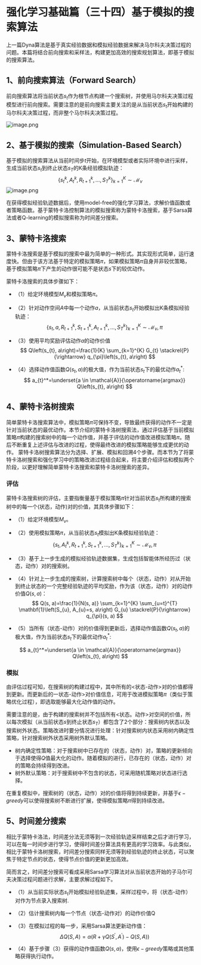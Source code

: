 # 强化学习基础篇（三十四）基于模拟的搜索算法

上一篇Dyna算法是基于真实经验数据和模拟经验数据来解决马尔科夫决策过程的问题。本篇将结合前向搜索和采样法，构建更加高效的搜索规划算法，即基于模拟的搜索算法。

## 1、前向搜索算法（Forward Search）

前向搜索算法将当前状态$s_t$作为根节点构建一个搜索树，并使用马尔科夫决策过程模型进行前向搜索。需要注意的是前向搜索主要关注的是从当前状态$s_t$开始构建的马尔科夫决策过程，而非整个马尔科夫决策过程。

![image.png](https://upload-images.jianshu.io/upload_images/15463866-dc806a0b9e014f87.png?imageMogr2/auto-orient/strip%7CimageView2/2/w/1240)

## 2、基于模拟的搜索（Simulation-Based Search）

基于模拟的搜索算法从当前时间步$t$开始，在环境模型或者实际环境中进行采样，生成当前状态$s_t$到终止状态$s_T$的K条经验模拟轨迹：
$$
\left\{s_{t}^{k}, A_{t}^{k}, R_{t+1}^{k}, \ldots, S_{T}^{k}\right\}_{k=1}^{K} \sim \mathcal{M}_{\nu}
$$
![image.png](https://upload-images.jianshu.io/upload_images/15463866-6d7e121c44d6ca14.png?imageMogr2/auto-orient/strip%7CimageView2/2/w/1240)

在获得模拟经验轨迹数据后，使用model-free的强化学习算法，求解价值函数或者策略函数。基于蒙特卡洛控制算法的模拟搜索称为蒙特卡洛搜索，基于Sarsa算法或者Q-learning的模拟搜索称为时间差分搜索。

## 3、蒙特卡洛搜索

蒙特卡洛搜索是基于模拟的搜索中最为简单的一种形式。其实现形式简单，运行速度快。但由于该方法基于特定的模拟策略$\pi$，如果模拟策略$\pi$自身并非较优策略，基于模拟策略$\pi$下产生的动作很可能不是状态$s$下的较优动作。

蒙特卡洛搜索的具体步骤如下：

* （1）给定环境模型$M_v$和模拟策略$\pi$。

* （2）针对动作空间$A$中每一个动作$a$，从当前状态$s_t$开始模拟出K条模拟经验轨迹：
  $$
  \left\{s_{t}, a, R_{t+1}^{k}, S_{t+1}^{k}, A_{t+1}^{k}, \ldots, S_{T}^{k}\right\}_{k=1}^{K} \sim \mathcal{M}_{\nu}, \pi
  $$

* （3）使用平均奖励评估动作$a$的动作价值
  $$
  Q\left(s_{t}, a\right)=\frac{1}{K} \sum_{k=1}^{K} G_{t} \stackrel{P}{\rightarrow} q_{\pi}\left(s_{t}, a\right)
  $$

* （4）选择动作值函数$Q(s_t,a)$的极大值，作为当前状态$s_t$下的最优动作$a_t^*$:
  $$
  a_{t}^*=\underset{a \in \mathcal{A}}{\operatorname{argmax}} Q\left(s_{t}, a\right)
  $$

## 4、蒙特卡洛树搜索

简单蒙特卡洛搜索算法中，模拟策略$\pi$可保持不变，导致最终获得的动作不一定是针对当前状态的最优动作。本节介绍的蒙特卡洛树搜索法，通过评估基于当前模拟策略$\pi$构建的搜索树中的每一个动作值，并基于评估的动作值改进模拟策略$\pi$。随后不断重复上述评估与改进的过程，使得最终改进的模拟策略能够生成更优的动作。
蒙特卡洛树搜索算法分为选择、扩展、模拟和回溯4个步骤。而本节为了将蒙特卡洛树搜索和强化学习中的策略改进过程结合起来，将主要介绍评估和模拟两个阶段，以更好理解简单蒙特卡洛搜索和蒙特卡洛树搜索的差异。

### 评估

蒙特卡洛搜索树的评估，主要指衡量基于模拟策略$\pi$针对当前状态$s_t$所构建的搜索树中的每一个(状态，动作)对的价值，其具体步骤如下：

* （1）给定环境模型$M_v$。

* （2）使用模拟策略$\pi$，从当前状态$s_t$模拟出K条模拟经验轨迹：
  $$
  \left\{s_{t}, A_{t}^{k}, R_{t+1}^{k}, S_{t+1}^{k}, \ldots, S_{T}^{k}\right\}_{k=1}^{K} \sim \mathcal{M}_{\nu}, \pi
  $$

* （3）基于上一步生成的模拟经验轨迹数据集，生成包括智能体所经历过（状态，动作）对的搜索树。

* （4）针对上一步生成的搜索树，计算搜索树中每个（状态，动作）对从开始到终止状态的一个完整经验轨迹的平均奖励，作为该（状态，动作）对的动作价值$Q(s,a)$：
  $$
  Q(s, a)=\frac{1}{N(s, a)} \sum_{k=1}^{K} \sum_{u=t}^{T} \mathbf{1}\left(S_{u}, A_{u}=s, a\right) G_{u} \stackrel{P}{\rightarrow} q_{\pi}(s, a)
  $$

* （5）当所有（状态-动作）对的价值得到更新后，选择动作值函数$Q(s_t,a)$的极大值，作为当前状态$s_t$下的最优动作$a_t^*$:

$$
a_{t}^*=\underset{a \in \mathcal{A}}{\operatorname{argmax}} Q\left(s_{t}, a\right)
$$

### 模拟

由评估过程可知，在搜索树的构建过程中，其中所有的<状态-动作>对的价值都得到更新。而更新后的一状态-动作>对价值信息，可用于改进模拟策略$\pi$（类似于策略优化过程），即选取能够最大化动作值的动作。

需要注意的是，由于构建的搜索树并不包括所有<状态。动作>对空间的价值，所以每次模拟（从当前状态$s$到终止状态$s_T$）都包含了2个部分：搜索树内状态以及搜索树外状态。策略改进时要分情况进行处理：针对搜索树内状态采用树内确定性策略，针对搜索树外状态采用树外默认策略。

* 树内确定性策略：对于搜索树中已存在的（状态，动作）对，策略的更新倾向于选择使得$Q$值最大化的动作。随着模拟的进行，已存在的（状态，动作）对的策略会持续得到改进。
* 树外默认策略：对于搜索树中不包含的状态，可采用随机策略对状态进行选择。

在重复模拟中，搜索树的（状态，动作）对的价值将得到持续更新，并基于$\epsilon-greedy$可以使得搜索树不断进行扩展，使得模拟策略$\pi$得到持续改进。

## 5、时间差分搜索

相比于蒙特卡洛法，时间差分法无须等到一次经验轨迹采样结束之后才进行学习，可以在每一时间步进行学习，使得时间差分算法具有更高的学习效率。与此类似，相比于蒙特卡洛树搜索，时间差分搜索同样无须等到经验轨迹的终止状态，可以聚焦于特定节点的状态，使得节点价值的更新更加高效。

简而言之，时间差分搜索可看成采用Sarsa学习算法对从当前状态开始的子马尔可夫决策过程问题进行求解，主要求解过程如下。

* （1）从当前实际状态$s_t$开始模拟经验轨迹集，采样过程中，将（状态-动作）对作为节点录入搜索树.

* （2）估计搜索树内每一个节点（状态-动作对）的动作价值Q

* （3）在模拟过程的每一步，采用Sarsa算法更新动作值：
  $$
  \Delta Q(S, A)=\alpha\left(R+\gamma Q\left(S^{\prime}, A^{\prime}\right)-Q(S, A)\right)
  $$

* （4）基于步骤（3）获得的动作值函数$Q(s,a)$，使用$\epsilon-greedy$策略或其他策略获得执行动作。